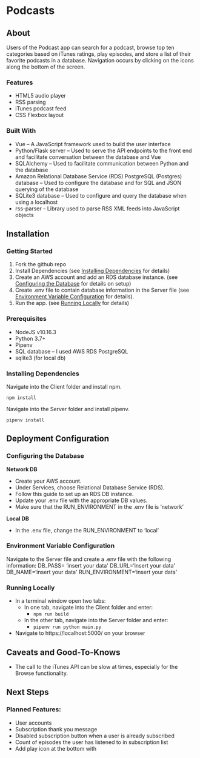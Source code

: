 # Podcasts
## About 
Users of the Podcast app can search for a podcast, browse top ten categories based on iTunes ratings, play episodes, and store a list of their favorite podcasts in a database. Navigation occurs by clicking on the icons along the bottom of the screen.

### Features 
- HTML5 audio player
- RSS parsing
- iTunes podcast feed
- CSS Flexbox layout

### Built With
- Vue – A JavaScript framework used to build the user interface
- Python/Flask server – Used to serve the API endpoints to the front end and facilitate conversation between the database and Vue
- SQLAlchemy – Used to facilitate communication between Python and the database
- Amazon Relational Database Service (RDS) PostgreSQL (Postgres) database – Used to configure the database and for SQL and JSON querying of the database
- SQLite3 database – Used to configure and query the database when using a localhost
- rss-parser – Library used to parse RSS XML feeds into JavaScript objects

## Installation
### Getting Started
1.	Fork the github repo
2.	Install Dependencies (see [Installing Dependencies](https://github.com/krskelton/podcasts#installing-dependencies) for details)
3.	Create an AWS account and add an RDS database instance. (see [Configuring the Database](https://github.com/krskelton/podcasts#configuring-the-database) for details on setup)
4.	Create .env file to contain database information in the Server file (see [Environment Variable Configuration](https://github.com/krskelton/podcasts#environment-variable-configuration) for details).
5.	Run the app. (see [Running Locally](https://github.com/krskelton/podcasts#running-locally) for details)

### Prerequisites
- NodeJS v10.16.3
- Python 3.7+
- Pipenv
- SQL database – I used AWS RDS PostgreSQL
- sqlite3 (for local db)

### Installing Dependencies
Navigate into the Client folder and install npm.

```npm install```

Navigate into the Server folder and install pipenv.

```pipenv install```

## Deployment Configuration 
### Configuring the Database 
**Network DB**
- Create your AWS account.
- Under Services, choose Relational Database Service (RDS).
- Follow this guide to set up an RDS DB instance.
- Update your .env file with the appropriate DB values.
- Make sure that the RUN_ENVIRONMENT in the .env file is ‘network’

**Local DB**
- In the .env file, change the RUN_ENVIRONMENT to ‘local’

### Environment Variable Configuration 
Navigate to the Server file and create a .env file with the following information:
DB_PASS= ‘insert your data'
DB_URL=‘insert your data'
DB_NAME=‘insert your data'
RUN_ENVIRONMENT=‘insert your data'

### Running Locally 
- In a terminal window open two tabs:
  - In one tab, navigate into the Client folder and enter:
    - ```npm run build ```
  - In the other tab, navigate into the Server folder and enter:
    - ```pipenv run python main.py```
 - Navigate to https://localhost:5000/ on your browser

## Caveats and Good-To-Knows 
- The call to the iTunes API can be slow at times, especially for the Browse functionality.

## Next Steps 
### Planned Features:
- User accounts
- Subscription thank you message
- Disabled subscription button when a user is already subscribed
- Count of episodes the user has listened to in subscription list
- Add play icon at the bottom with 